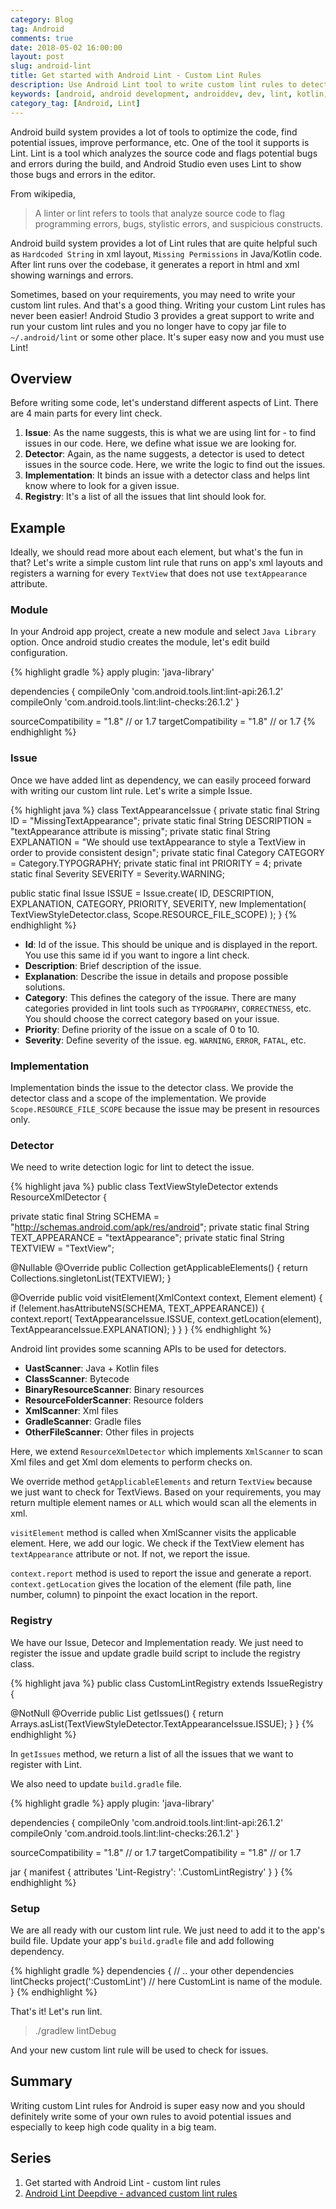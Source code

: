 ```yaml
---
category: Blog
tag: Android
comments: true
date: 2018-05-02 16:00:00
layout: post
slug: android-lint
title: Get started with Android Lint - Custom Lint Rules
description: Use Android Lint tool to write custom lint rules to detect and prevnet potential issues and bugs
keywords: [android, android development, androiddev, dev, lint, kotlin, android studio, lint custom rule, lint xml resource, custom lint, how to write custom lint rule, gradle, builds, continuous integration]
category_tag: [Android, Lint]
---
```


Android build system provides a lot of tools to optimize the code, find potential issues, improve performance, etc. One of the tool it supports is Lint. Lint is a tool which analyzes the source code and flags potential bugs and errors during the build, and Android Studio even uses Lint to show those bugs and errors in the editor.

From wikipedia,

 > A linter or lint refers to tools that analyze source code to flag programming errors, bugs, stylistic errors, and suspicious constructs.

Android build system provides a lot of Lint rules that are quite helpful such as `Hardcoded String` in xml layout, `Missing Permissions` in Java/Kotlin code. After lint runs over the codebase, it generates a report in html and xml showing warnings and errors.

Sometimes, based on your requirements, you may need to write your custom lint rules. And that's a good thing. Writing your custom Lint rules has never been easier! Android Studio 3 provides a great support to write and run your custom lint rules and you no longer have to copy jar file to `~/.android/lint` or some other place. It's super easy now and you must use Lint!

## Overview

Before writing some code, let's understand different aspects of Lint. There are 4 main parts for every lint check.

 1. **Issue**: As the name suggests, this is what we are using lint for - to find issues in our code. Here, we define what issue we are looking for.
 2. **Detector**: Again, as the name suggests, a detector is used to detect issues in the source code. Here, we write the logic to find out the issues.
 3. **Implementation**: It binds an issue with a detector class and helps lint know where to look for a given issue.
 4. **Registry**: It's a list of all the issues that lint should look for.

## Example

Ideally, we should read more about each element, but what's the fun in that? Let's write a simple custom lint rule that runs on app's xml layouts and registers a warning for every `TextView` that does not use `textAppearance` attribute.

### Module

In your Android app project, create a new module and select `Java Library` option. Once android studio creates the module, let's edit build configuration.

{% highlight gradle %}
apply plugin: 'java-library'

dependencies {
    compileOnly 'com.android.tools.lint:lint-api:26.1.2'
    compileOnly 'com.android.tools.lint:lint-checks:26.1.2'
}

sourceCompatibility = "1.8" // or 1.7
targetCompatibility = "1.8" // or 1.7
{% endhighlight %}

### Issue

Once we have added lint as dependency, we can easily proceed forward with writing our custom lint rule. Let's write a simple Issue.

{% highlight java %}
class TextAppearanceIssue {
  private static final String ID = "MissingTextAppearance";
  private static final String DESCRIPTION = "textAppearance attribute is missing";
  private static final String EXPLANATION = "We should use textAppearance to style a TextView in order to provide consistent design";
  private static final Category CATEGORY = Category.TYPOGRAPHY;
  private static final int PRIORITY = 4;
  private static final Severity SEVERITY = Severity.WARNING;

  public static final Issue ISSUE = Issue.create(
    ID, 
    DESCRIPTION, 
    EXPLANATION, 
    CATEGORY, 
    PRIORITY, 
    SEVERITY,
    new Implementation(
      TextViewStyleDetector.class, 
      Scope.RESOURCE_FILE_SCOPE)
  );
}
{% endhighlight %}

 - **Id**: Id of the issue. This should be unique and is displayed in the report. You use this same id if you want to ingore a lint check.
 - **Description**: Brief description of the issue.
 - **Explanation**: Describe the issue in details and propose possible solutions.
 - **Category**: This defines the category of the issue. There are many categories provided in lint tools such as `TYPOGRAPHY`, `CORRECTNESS`, etc. You should choose the correct category based on your issue.
 - **Priority**: Define priority of the issue on a scale of 0 to 10.
 - **Severity**: Define severity of the issue. eg. `WARNING`, `ERROR`, `FATAL`, etc. 

### Implementation

Implementation binds the issue to the detector class. We provide the detector class and a scope of the implementation. We provide `Scope.RESOURCE_FILE_SCOPE` because the issue may be present in resources only.

### Detector

We need to write detection logic for lint to detect the issue.

{% highlight java %}
public class TextViewStyleDetector extends ResourceXmlDetector {

  private static final String SCHEMA = "http://schemas.android.com/apk/res/android";
  private static final String TEXT_APPEARANCE = "textAppearance";
  private static final String TEXTVIEW = "TextView";

  @Nullable
  @Override
  public Collection<String> getApplicableElements() {
    return Collections.singletonList(TEXTVIEW);
  }

  @Override
  public void visitElement(XmlContext context, Element element) {
    if (!element.hasAttributeNS(SCHEMA, TEXT_APPEARANCE)) {
        context.report(
          TextAppearanceIssue.ISSUE, 
          context.getLocation(element), 
          TextAppearanceIssue.EXPLANATION);
    }
  }
}
{% endhighlight %}

Android lint provides some scanning APIs to be used for detectors.

 - **UastScanner**: Java + Kotlin files
 - **ClassScanner**: Bytecode
 - **BinaryResourceScanner**: Binary resources
 - **ResourceFolderScanner**: Resource folders
 - **XmlScanner**: Xml files
 - **GradleScanner**: Gradle files
 - **OtherFileScanner**: Other files in projects

Here, we extend `ResourceXmlDetector` which implements `XmlScanner` to scan Xml files and get Xml dom elements to perform checks on.

We override method `getApplicableElements` and return `TextView` because we just want to check for TextViews. Based on your requirements, you may return multiple element names or `ALL` which would scan all the elements in xml.

`visitElement` method is called when XmlScanner visits the applicable element. Here, we add our logic. We check if the TextView element has `textAppearance` attribute or not. If not, we report the issue.

`context.report` method is used to report the issue and generate a report. `context.getLocation` gives the location of the element (file path, line number, column) to pinpoint the exact location in the report.

### Registry

We have our Issue, Detecor and Implementation ready. We just need to register the issue and update gradle build script to include the registry class.

{% highlight java %}
public class CustomLintRegistry extends IssueRegistry {

  @NotNull
  @Override
  public List<Issue> getIssues() {
    return Arrays.asList(TextViewStyleDetector.TextAppearanceIssue.ISSUE);
  }
}
{% endhighlight %}

In `getIssues` method, we return a list of all the issues that we want to register with Lint.

We also need to update `build.gradle` file.

{% highlight gradle %}
apply plugin: 'java-library'

dependencies {
    compileOnly 'com.android.tools.lint:lint-api:26.1.2'
    compileOnly 'com.android.tools.lint:lint-checks:26.1.2'
}

sourceCompatibility = "1.8" // or 1.7
targetCompatibility = "1.8" // or 1.7

jar {
    manifest {
        attributes 'Lint-Registry': '<your package name>.CustomLintRegistry'
    }
}
{% endhighlight %}

### Setup

We are all ready with our custom lint rule. We just need to add it to the app's build file. Update your app's `build.gradle` file and add following dependency.

{% highlight gradle %}
dependencies {
	// .. your other dependencies
	lintChecks project(':CustomLint') // here CustomLint is name of the module.
}
{% endhighlight %}

That's it! Let's run lint.

> ./gradlew lintDebug

And your new custom lint rule will be used to check for issues.

## Summary

Writing custom Lint rules for Android is super easy now and you should definitely write some of your own rules to avoid potential issues and especially to keep high code quality in a big team.

## Series

 1. Get started with Android Lint - custom lint rules
 2. [Android Lint Deepdive - advanced custom lint rules](/blog/android-lint-ref)






 

